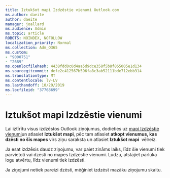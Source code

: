 ```yaml
---
title: Iztukšot mapi Izdzēstie vienumi Outlook.com
ms.author: daeite
author: daeite
manager: joallard
ms.audience: Admin
ms.topic: article
ROBOTS: NOINDEX, NOFOLLOW
localization_priority: Normal
ms.collection: Adm_O365
ms.custom:
- "9000751"
- "2689"
ms.openlocfilehash: 4438fdd0c0d4aa5d9dce358f5b8f865005e1d134
ms.sourcegitcommit: defe2c412567b596fa8c3ab52111bde712ebb314
ms.translationtype: MT
ms.contentlocale: lv-LV
ms.lasthandoff: 10/29/2019
ms.locfileid: "37768699"
---
```

# <a name="empty-the-deleted-items-folder"></a>Iztukšot mapi Izdzēstie vienumi

Lai iztīrītu visus izdzēstos Outlook ziņojumus, dodieties uz [mapi Izdzēstie vienumi](https://outlook.live.com/mail/deleteditems)un atlasiet **Iztukšot mapi**, pēc tam atlasiet **atkopt vienumus, kas dzēsti no šīs mapes** virs ziņu saraksta un atlasiet **Iztukšot mapi**  vēlreiz.

Ja esat izdzēsis daudz ziņojumu, var paiet zināms laiks, līdz šie vienumi tiek pārvietoti vai dzēsti no mapes Izdzēstie vienumi. Lūdzu, atstājiet pārlūka logu atvērtu, līdz vienumi tiek izdzēsti.

Ja ziņojumi netiek pareizi dzēsti, mēģiniet izdzēst mazāku ziņojumu skaitu.